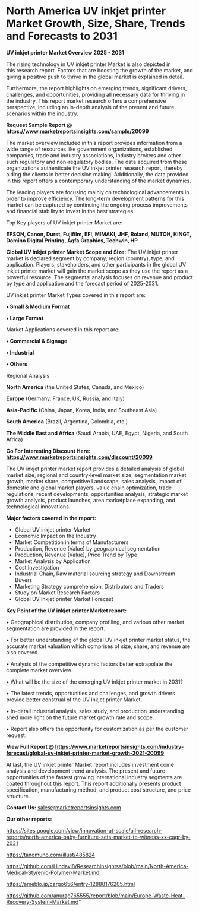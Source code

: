 # North America UV inkjet printer Market Growth, Size, Share, Trends and Forecasts to 2031

<Strong> UV inkjet printer Market Overview 2025 - 2031</strong>

The rising technology in UV inkjet printer Market is also depicted in this research report. Factors that are boosting the growth of the market, and giving a positive push to thrive in the global market is explained in detail.

Furthermore, the report highlights on emerging trends, significant drivers, challenges, and opportunities, providing all necessary data for thriving in the industry. This report market research offers a comprehensive perspective, including an in-depth analysis of the present and future scenarios within the industry.

<strong>Request Sample Report @ <a href=https://www.marketreportsinsights.com/sample/20099>https://www.marketreportsinsights.com/sample/20099</a></strong>

The market overview included in this report provides information from a wide range of resources like government organizations, established companies, trade and industry associations, industry brokers and other such regulatory and non-regulatory bodies. The data acquired from these organizations authenticate the UV inkjet printer research report, thereby aiding the clients in better decision making. Additionally, the data provided in this report offers a contemporary understanding of the market dynamics.

The leading players are focusing mainly on technological advancements in order to improve efficiency. The long-term development patterns for this market can be captured by continuing the ongoing process improvements and financial stability to invest in the best strategies.

Top Key players of UV inkjet printer Market are:

<strong>EPSON, Canon, Durst, Fujifilm, EFI, MIMAKI, JHF, Roland, MUTOH, KINGT, Domino Digital Printing, Agfa Graphics, Techwin, HP</strong>

<strong><b>Global UV inkjet printer Market Scope and Size:</b></strong>
The UV inkjet printer market is declared segment by company, region (country), type, and application. Players, stakeholders, and other participants in the global UV inkjet printer market will gain the market scope as they use the report as a powerful resource. The segmental analysis focuses on revenue and product by type and application and the forecast period of 2025-2031.

UV inkjet printer Market Types covered in this report are:

<strong>• Small & Medium Format

• Large Format</strong>

Market Applications covered in this report are:

<strong>• Commercial & Signage

• Industrial

• Others</strong> 

Regional Analysis

<strong>North America</strong> (the United States, Canada, and Mexico)

<strong>Europe</strong> (Germany, France, UK, Russia, and Italy)

<strong>Asia-Pacific</strong> (China, Japan, Korea, India, and Southeast Asia)

<strong>South America</strong> (Brazil, Argentina, Colombia, etc.)

<strong>The Middle East and Africa</strong> (Saudi Arabia, UAE, Egypt, Nigeria, and South Africa)

<strong>Go For Interesting Discount Here: <a href=https://www.marketreportsinsights.com/discount/20099>https://www.marketreportsinsights.com/discount/20099</a></strong>

The UV inkjet printer market report provides a detailed analysis of global market size, regional and country-level market size, segmentation market growth, market share, competitive Landscape, sales analysis, impact of domestic and global market players, value chain optimization, trade regulations, recent developments, opportunities analysis, strategic market growth analysis, product launches, area marketplace expanding, and technological innovations.

<strong><b>Major factors covered in the report:</b></strong>
<ul>
  <li>Global UV inkjet printer Market </li>
  <li>Economic Impact on the Industry</li>
  <li>Market Competition in terms of Manufacturers</li>
  <li>Production, Revenue (Value) by geographical segmentation</li>
  <li>Production, Revenue (Value), Price Trend by Type</li>
  <li>Market Analysis by Application</li>
  <li>Cost Investigation</li>
  <li>Industrial Chain, Raw material sourcing strategy and Downstream Buyers</li>
  <li>Marketing Strategy comprehension, Distributors and Traders</li>
  <li>Study on Market Research Factors</li>
  <li>Global UV inkjet printer Market Forecast</li>
</ul>

<strong><b>Key Point of the UV inkjet printer Market report:</b></strong>

• Geographical distribution, company profiling, and various other market segmentation are provided in the report.

• For better understanding of the global UV inkjet printer market status, the accurate market valuation which comprises of size, share, and revenue are also covered.

• Analysis of the competitive dynamic factors better extrapolate the complete market overview

• What will be the size of the emerging UV inkjet printer market in 2031?

• The latest trends, opportunities and challenges, and growth drivers provide better construal of the UV inkjet printer Market.

• In-detail industrial analysis, sales study, and production understanding shed more light on the future market growth rate and scope.

• Report also offers the opportunity for customization as per the customer request.

<strong><b>View Full Report @ <a href=https://www.marketreportsinsights.com/industry-forecast/global-uv-inkjet-printer-market-growth-2021-20099>https://www.marketreportsinsights.com/industry-forecast/global-uv-inkjet-printer-market-growth-2021-20099</a></b></strong>


At last, the UV inkjet printer Market report includes investment come analysis and development trend analysis. The present and future opportunities of the fastest growing international industry segments are coated throughout this report. This report additionally presents product specification, manufacturing method, and product cost structure, and price structure.

<strong>Contact Us:</strong>
sales@marketreportsinsights.com

<strong>Our other reports:</strong>

<a href=https://sites.google.com/view/innovation-at-scale/all-research-reports/north-america-baby-furniture-sets-market-to-witness-xx-cagr-by-2031>https://sites.google.com/view/innovation-at-scale/all-research-reports/north-america-baby-furniture-sets-market-to-witness-xx-cagr-by-2031</a>

<a href=https://tanomuno.com/illust/485824>https://tanomuno.com/illust/485824</a>

<a href=https://github.com/Hindavi8/Researchinsightss/blob/main/North-America-Medical-Styrenic-Polymer-Market.md>https://github.com/Hindavi8/Researchinsightss/blob/main/North-America-Medical-Styrenic-Polymer-Market.md</a>

<a href=https://ameblo.jp/cargo656/entry-12888176205.html>https://ameblo.jp/cargo656/entry-12888176205.html</a>

<a href=https://github.com/anurag765555/report/blob/main/Europe-Waste-Heat-Recovery-System-Market.md>https://github.com/anurag765555/report/blob/main/Europe-Waste-Heat-Recovery-System-Market.md</a>"
